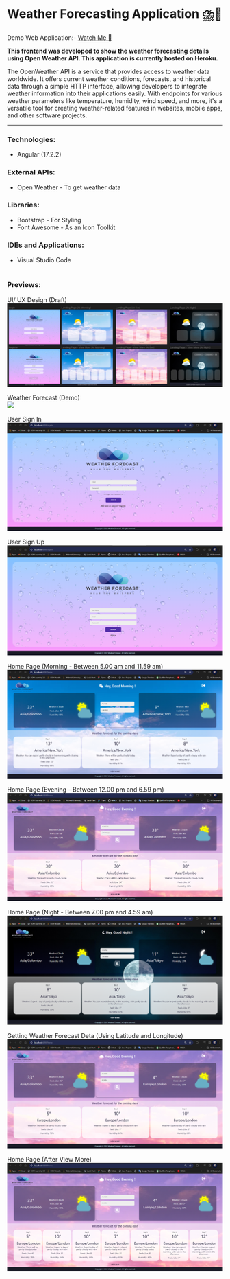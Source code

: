 # Weather Forecasting Application ⛈️📃
Demo Web Application:- <a href="https://weather-forecast-application-aa968c955c3e.herokuapp.com/"> Watch Me 👀 </a>

<b>This frontend was developed to show the weather forecasting details using Open Weather API. This application is currently hosted on Heroku.</b>

The OpenWeather API is a service that provides access to weather data worldwide. It offers current weather conditions, forecasts, and historical data through a simple HTTP interface, allowing developers to integrate weather information into their applications easily. With endpoints for various weather parameters like temperature, humidity, wind speed, and more, it's a versatile tool for creating weather-related features in websites, mobile apps, and other software projects.

---

<h3>Technologies:</h3>
<ul>
   <li>Angular (17.2.2)</li>
</ul>

<h3>External APIs:</h3>
<ul>
   <li>Open Weather - To get weather data</li>
</ul>

<h3>Libraries:</h3>
<ul>
   <li>Bootstrap - For Styling</li>
   <li>Font Awesome - As an Icon Toolkit</li>
</ul>

<h3>IDEs and Applications:</h3>
<ul>
  <li>Visual Studio Code</li>
</ul>

#

<h3>Previews:</h3>

UI/ UX Design (Draft) </br>
<img src= "https://github.com/dulara-dinuli/Weather-Forecast-Frontend/blob/fe19debee1da511d6f2cb5d77adef28e3a55d955/ScreenShots/UIUX.png"> </br>

Weather Forecast (Demo) </br>
<img src= "https://github.com/dulara-dinuli/Weather-Forecast-Frontend/blob/7b8a2983f7151458ec25ba9f1bb8806e24a0ac7a/ScreenShots/Demo.gif"> </br>

User Sign In </br>
<img src= "https://github.com/dulara-dinuli/Weather-Forecast-Frontend/blob/fe19debee1da511d6f2cb5d77adef28e3a55d955/ScreenShots/SignIn.png"> </br>

User Sign Up </br>
<img src= "https://github.com/dulara-dinuli/Weather-Forecast-Frontend/blob/fe19debee1da511d6f2cb5d77adef28e3a55d955/ScreenShots/SIgnUp.png"> </br>

Home Page (Morning - Between 5.00 am and 11.59 am) </br>
<img src= "https://github.com/dulara-dinuli/Weather-Forecast-Frontend/blob/fe19debee1da511d6f2cb5d77adef28e3a55d955/ScreenShots/Home(Morning).png"> </br>

Home Page (Evening - Between 12.00 pm and 6.59 pm) </br>
<img src= "https://github.com/dulara-dinuli/Weather-Forecast-Frontend/blob/fe19debee1da511d6f2cb5d77adef28e3a55d955/ScreenShots/Home(Eve).png"> </br>

Home Page (Night - Between 7.00 pm and 4.59 am) </br>
<img src= "https://github.com/dulara-dinuli/Weather-Forecast-Frontend/blob/fe19debee1da511d6f2cb5d77adef28e3a55d955/ScreenShots/Home(Night).png"> </br>

Getting Weather Forecast Deta (Using Latitude and Longitude)</br>
<img src= "https://github.com/dulara-dinuli/Weather-Forecast-Frontend/blob/fe19debee1da511d6f2cb5d77adef28e3a55d955/ScreenShots/WeatherForecast(latitude%26longitude).png"> </br>

Home Page (After View More)</br>
<img src= "https://github.com/dulara-dinuli/Weather-Forecast-Frontend/blob/fe19debee1da511d6f2cb5d77adef28e3a55d955/ScreenShots/Home(ViewMore).png"> </br>



